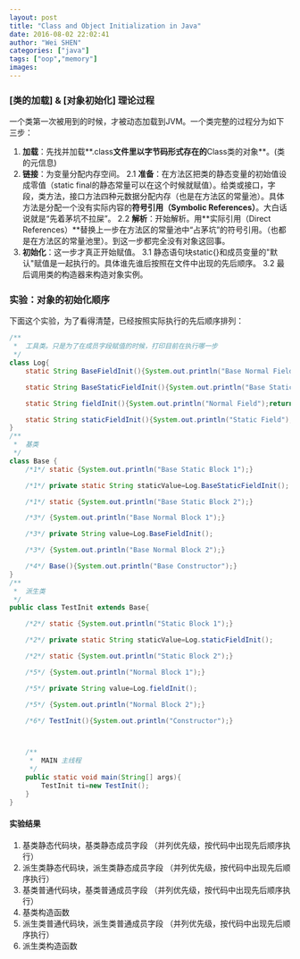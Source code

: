 ```yaml
---
layout: post
title: "Class and Object Initialization in Java"
date: 2016-08-02 22:02:41
author: "Wei SHEN"
categories: ["java"]
tags: ["oop","memory"]
images:
---
```


### [类的加载] & [对象初始化] 理论过程
一个类第一次被用到的时候，才被动态加载到JVM。一个类完整的过程分为如下三步：

1. **加载**：先找并加载**.class**文件里以字节码形式存在的**Class类的对象**。(类的元信息)
2. **链接**：为变量分配内存空间。
	2.1 **准备**：在方法区把类的静态变量的初始值设成零值（static final的静态常量可以在这个时候就赋值）。给类或接口，字段，类方法，接口方法四种元数据分配内存（也是在方法区的常量池）。具体方法是分配一个没有实际内容的**符号引用（Symbolic References）**。大白话说就是“先着茅坑不拉屎”。
	2.2 **解析**：开始解析。用**实际引用（Direct References）**替换上一步在方法区的常量池中“占茅坑”的符号引用。（也都是在方法区的常量池里）。到这一步都完全没有对象这回事。
3. **初始化**：这一步才真正开始赋值。
	3.1 静态语句块static{}和成员变量的"默认"赋值是一起执行的。具体谁先谁后按照在文件中出现的先后顺序。
	3.2 最后调用类的构造器来构造对象实例。

### 实验：对象的初始化顺序
下面这个实验，为了看得清楚，已经按照实际执行的先后顺序排列：

```java
/**
 *	工具类。只是为了在成员字段赋值的时候，打印目前在执行哪一步
 */
class Log{
    static String BaseFieldInit(){System.out.println("Base Normal Field");return "";}

    static String BaseStaticFieldInit(){System.out.println("Base Static Field");return "";}

    static String fieldInit(){System.out.println("Normal Field");return "";}

    static String staticFieldInit(){System.out.println("Static Field");return "";}
}
/**
 *	基类
 */
class Base {
    /*1*/ static {System.out.println("Base Static Block 1");}

    /*1*/ private static String staticValue=Log.BaseStaticFieldInit();

    /*1*/ static {System.out.println("Base Static Block 2");}

    /*3*/ {System.out.println("Base Normal Block 1");}

    /*3*/ private String value=Log.BaseFieldInit();

    /*3*/ {System.out.println("Base Normal Block 2");}

    /*4*/ Base(){System.out.println("Base Constructor");}
}
/**
 *	派生类
 */
public class TestInit extends Base{

    /*2*/ static {System.out.println("Static Block 1");}

    /*2*/ private static String staticValue=Log.staticFieldInit();

    /*2*/ static {System.out.println("Static Block 2");}

    /*5*/ {System.out.println("Normal Block 1");}

    /*5*/ private String value=Log.fieldInit();

    /*5*/ {System.out.println("Normal Block 2");}

    /*6*/ TestInit(){System.out.println("Constructor");}



    /**
     *  MAIN 主线程
     */
    public static void main(String[] args){
        TestInit ti=new TestInit();
    }
}
```

#### 实验结果
1. 基类静态代码块，基类静态成员字段 （并列优先级，按代码中出现先后顺序执行）
2. 派生类静态代码块，派生类静态成员字段 （并列优先级，按代码中出现先后顺序执行）
3. 基类普通代码块，基类普通成员字段 （并列优先级，按代码中出现先后顺序执行）
4. 基类构造函数
5. 派生类普通代码块，派生类普通成员字段 （并列优先级，按代码中出现先后顺序执行）
6. 派生类构造函数
